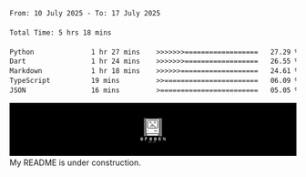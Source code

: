 <!--START_SECTION:waka-->

```txt
From: 10 July 2025 - To: 17 July 2025

Total Time: 5 hrs 18 mins

Python              1 hr 27 mins    >>>>>>>==================   27.29 %
Dart                1 hr 24 mins    >>>>>>>==================   26.55 %
Markdown            1 hr 18 mins    >>>>>>===================   24.61 %
TypeScript          19 mins         >>=======================   06.09 %
JSON                16 mins         >========================   05.05 %
```

<!--END_SECTION:waka-->

<img src="https://raw.githubusercontent.com/n3xta/image-hosting/main/img/202411032331174.png"/>
My README is under construction. 
